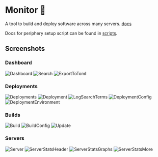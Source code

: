 # Monitor 🦎

A tool to build and deploy software across many servers. [docs](https://mbecker20.github.io/monitor)

Docs for periphery setup script can be found in [scripts](https://github.com/mbecker20/monitor/tree/main/scripts).

## Screenshots

### Dashboard

![Dashboard](https://raw.githubusercontent.com/mbecker20/monitor/main/screenshots/Dashboard.png)
![Search](https://raw.githubusercontent.com/mbecker20/monitor/main/screenshots/Search.png)
![ExportToToml](https://raw.githubusercontent.com/mbecker20/monitor/main/screenshots/ExportToToml.png)

### Deployments

![Deployments](https://raw.githubusercontent.com/mbecker20/monitor/main/screenshots/Deployments.png)
![Deployment](https://raw.githubusercontent.com/mbecker20/monitor/main/screenshots/Deployment.png)
![LogSearchTerms](https://raw.githubusercontent.com/mbecker20/monitor/main/screenshots/LogSearchTerms.png)
![DeploymentConfig](https://raw.githubusercontent.com/mbecker20/monitor/main/screenshots/DeploymentConfig.png)
![DeploymentEnvironment](https://raw.githubusercontent.com/mbecker20/monitor/main/screenshots/DeploymentEnvironment.png)

### Builds

![Build](https://raw.githubusercontent.com/mbecker20/monitor/main/screenshots/Build.png)
![BuildConfig](https://raw.githubusercontent.com/mbecker20/monitor/main/screenshots/BuildConfig.png)
![Update](https://raw.githubusercontent.com/mbecker20/monitor/main/screenshots/Update.png)

### Servers

![Server](https://raw.githubusercontent.com/mbecker20/monitor/main/screenshots/Server.png)
![ServerStatsHeader](https://raw.githubusercontent.com/mbecker20/monitor/main/screenshots/ServerStatsHeader.png)
![ServerStatsGraphs](https://raw.githubusercontent.com/mbecker20/monitor/main/screenshots/ServerStatsGraphs.png)
![ServerStatsMore](https://raw.githubusercontent.com/mbecker20/monitor/main/screenshots/ServerStatsMore.png)